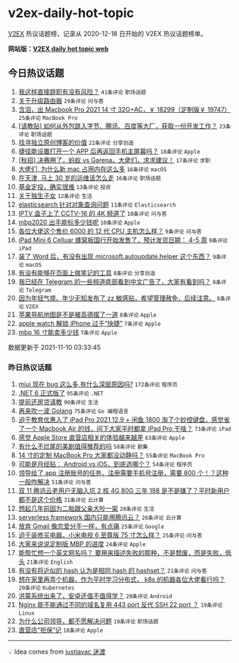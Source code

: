 # v2ex-daily-hot-topic

[V2EX](https://www.v2ex.com/) 热议话题榜，记录从 2020-12-18 日开始的 V2EX 热议话题榜单。

**网站版：[V2EX daily hot topic web](https://boojack.github.io/v2ex-daily-hot-topic-web/)**

## 今日热议话题

<!-- TODAY BEGIN -->

1. [我这样直接辞职有没有风险？](https://www.v2ex.com/t/814338) `41条评论` `职场话题`
1. [关于升级路由器](https://www.v2ex.com/t/814311) `29条评论` `问与答`
1. [含泪，出 Macbook Pro 2021 14 寸 32G+AC，￥ 18299（定制版￥ 19747）](https://www.v2ex.com/t/814332) `25条评论` `MacBook Pro`
1. [[请教贴] 如何从外包跳入字节、腾讯、百度等大厂，获取一份开发工作？](https://www.v2ex.com/t/814309) `23条评论` `职场话题`
1. [找寻独立原创博客的价值](https://www.v2ex.com/t/814316) `22条评论` `分享创造`
1. [捷径能设置打开一个 APP 后再返回手机主屏幕吗？](https://www.v2ex.com/t/814314) `18条评论` `Apple`
1. [[秋招] 决赛圈了，蚂蚁 vs Garena。大佬们，求求建议！](https://www.v2ex.com/t/814337) `17条评论` `求职`
1. [大佬们, 为什么新 mac 占用内存这么多](https://www.v2ex.com/t/814344) `16条评论` `macOS`
1. [在天津, 马上 30 岁的运维该怎么走](https://www.v2ex.com/t/814333) `16条评论` `职场话题`
1. [基金定投，确实很难](https://www.v2ex.com/t/814341) `13条评论` `投资`
1. [关于独生子女](https://www.v2ex.com/t/814339) `12条评论` `生活`
1. [elasticsearch 针对对象查询问题](https://www.v2ex.com/t/814347) `11条评论` `Elasticsearch`
1. [IPTV 盒子上了 CCTV-16 的 4K 频道了](https://www.v2ex.com/t/814324) `10条评论` `问与答`
1. [mbp2020 出手能标多少钱呢](https://www.v2ex.com/t/814308) `10条评论` `Apple`
1. [各位大佬这个售价 6000 的 12 代 CPU 主机怎么样？](https://www.v2ex.com/t/814350) `9条评论` `问与答`
1. [iPad Mini 6 Celluar 蜂窝板国行开始发售了，预计发货日期： 4-5 周](https://www.v2ex.com/t/814343) `9条评论` `iPad`
1. [装了 Word 后，有没有出现 microsoft.autoupdate.helper 这个东西？](https://www.v2ex.com/t/814336) `9条评论` `macOS`
1. [有没有能够在页面上做笔记的工具](https://www.v2ex.com/t/814349) `8条评论` `分享创造`
1. [我已经在 Telegram 的一些频道底部看到中文广告了，大家有看到吗？](https://www.v2ex.com/t/814318) `8条评论` `Telegram`
1. [因为年轻气盛、年少无知发布了 zz 敏感贴，希望管理赦免，后续注意。](https://www.v2ex.com/t/814325) `8条评论` `V2EX`
1. [苹果导航地图是不是被高德摆了一道](https://www.v2ex.com/t/814310) `8条评论` `Apple`
1. [apple watch 解锁 iPhone 过于“快捷”](https://www.v2ex.com/t/814348) `7条评论` `Apple`
1. [mbp 16 寸能卖多少钱](https://www.v2ex.com/t/814331) `7条评论` `Apple`

数据更新于 2021-11-10 03:33:45

<!-- TODAY END -->

### 昨日热议话题

<!-- YESTERDAY BEGIN -->

1. [miui 现在 bug 这么多,有什么深层原因吗?](https://www.v2ex.com/t/814032) `172条评论` `程序员`
1. [.NET 6 正式版了](https://www.v2ex.com/t/814028) `95条评论` `.NET`
1. [提前还房贷请教](https://www.v2ex.com/t/814034) `90条评论` `生活`
1. [再来吹一波 Golang](https://www.v2ex.com/t/814129) `75条评论` `Go 编程语言`
1. [迫于教育优惠入了 iPad Pro 2021 12.9 + 闲鱼 1800 淘了个妙控键盘，感觉省了一个 Macbook Air 的钱，问下大家平时都拿 iPad Pro 干啥？](https://www.v2ex.com/t/814136) `73条评论` `iPad`
1. [感觉 Apple Store 直营店相关的体验越来越差](https://www.v2ex.com/t/814187) `63条评论` `Apple`
1. [有什么不烂尾的美剧值得推荐的吗](https://www.v2ex.com/t/814240) `58条评论` `剧集`
1. [14 寸的定制 MacBook Pro 大家都没动静吗？](https://www.v2ex.com/t/814085) `55条评论` `MacBook Pro`
1. [可能是月经贴： Android vs iOS，到底选哪个？](https://www.v2ex.com/t/814131) `54条评论` `程序员`
1. [领导给了 app 注册账号的任务，注册需要手机号注册，需要 800 个！？这种一般咋解决](https://www.v2ex.com/t/814065) `51条评论` `问与答`
1. [双 11 腾讯云老用户无脑入坑 2 核 4G 80G 三年 198 是不是赚了？平时新用户都不是这个价格](https://www.v2ex.com/t/814133) `31条评论` `云计算`
1. [想起几年前因为二胎跟父亲大吵一架](https://www.v2ex.com/t/814248) `28条评论` `生活`
1. [serverless framework 国内只能用腾讯云？](https://www.v2ex.com/t/814196) `26条评论` `云计算`
1. [放弃 Gmail 像恋爱分手一样，有点痛](https://www.v2ex.com/t/814212) `25条评论` `Google`
1. [迫于装修买电器，小米电视 6 至尊版 75 寸怎么样？](https://www.v2ex.com/t/814135) `25条评论` `问与答`
1. [大家来说说定制版 MBP 的进度](https://www.v2ex.com/t/814074) `24条评论` `Apple`
1. [能帮忙想一个英文网名吗？ 要用来描述失败的那种，不是颓废，而是失败，低头](https://www.v2ex.com/t/814228) `21条评论` `English`
1. [有没有将近似的 hash 认为是相同 hash 的 hashset？](https://www.v2ex.com/t/814128) `21条评论` `问与答`
1. [想在家里再弄个机器，作为平时学习分布式， k8s 的机器各位大佬看行吗？](https://www.v2ex.com/t/814176) `20条评论` `Kubernetes`
1. [洪蒙系统出来了，安卓还值不值得学？](https://www.v2ex.com/t/814141) `20条评论` `Android`
1. [Nginx 能不能通过不同的域名复用 443 port 反代 SSH 22 port ？](https://www.v2ex.com/t/814132) `19条评论` `Linux`
1. [为什么公司领导，都不愿解决问题](https://www.v2ex.com/t/814040) `19条评论` `职场话题`
1. [直营店“拒保”记](https://www.v2ex.com/t/814143) `18条评论` `Apple`

<!-- YESTERDAY END -->

---

💡 Idea comes from [justjavac 迷渡](https://github.com/justjavac/)
